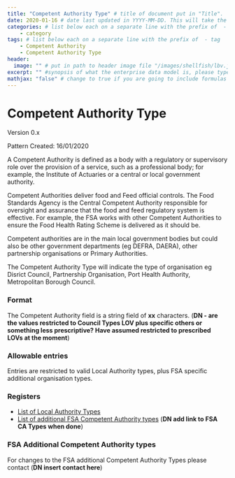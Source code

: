 ```yaml
---
title: "Competent Authority Type" # title of document put in "Title".  This becomes the "Name"
date: 2020-01-16 # date last updated in YYYY-MM-DD. This will take the place of the "date modified"
categories: # list below each on a separate line with the prefix of  - category
    - category
tags: # list below each on a separate line with the prefix of  - tag
    - Competent Authority
    - Competent Authority Type
header:
  image: "" # put in path to header image file "/images/shellfish/lbv.jfif"
excerpt: "" #synopsis of what the enterprise data model is, please type within "".
mathjax: "false" # change to true if you are going to include formulas
---
```


# Competent Authority Type

Version 0.x

Pattern Created: 16/01/2020

A Competent Authority is defined as a body with a regulatory or supervisory role over the provision of a service, such as a professional body; for example, the Institute of Actuaries or a central or local government authority.

Competent Authorities deliver food and Feed official controls.  The Food Standards Agency is the Central Competent Authority responsible for oversight and assurance that the food and feed regulatory system is effective.  For example, the FSA works with other Competent Authorities to ensure the Food Health Rating Scheme is delivered as it should be.

Competent authorities are in the main local government bodies but could also be other government departments (eg DEFRA, DAERA), other partnership organisations or Primary Authorities.

The Competent Authority Type will indicate the type of organisation eg Disrict Council, Partnership Organisation, Port Health Authority, Metropolitan Borough Council.

### Format

The Competent Authority field is a string field of **xx** characters.  (**DN - are the values restricted to Council Types LOV plus specific others or something less prescriptive?  Have assumed restricted to prescribed LOVs at the moment**)

### Allowable entries

Entries are restricted to valid Local Authority types, plus FSA specific additional organisation types.

### Registers
-   [List of Local Authority Types](https://www.registers.service.gov.uk/registers/local-authority-type)
-   [List of additional FSA Competent Authority types](https://data.food.gov.uk/codes/blahblahblah) (**DN add link to FSA CA Types when done**)

### FSA Additional Competent Authority types

For changes to the FSA additional Competent Authority Types please contact (**DN insert contact here**)
